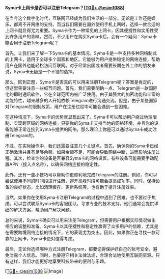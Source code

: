 **Syma卡上网卡是否可以注册Telegram？[[TG💪+ @esim1088](https://t.me/s/esim1088)]**

在当今这个数字化时代，互联网已经成为我们生活的一部分。无论是工作还是娱乐，都离不开网络的支持。而当我们需要在国外使用手机上网时，选择一款合适的上网卡就显得尤为重要。Syma卡作为一种常见的上网卡，因其便捷性和实用性受到许多用户的青睐。然而，不少用户在购买Syma卡后，会有一个疑问：Syma卡能否用于注册Telegram呢？

首先，让我们来了解一下Syma卡的基本情况。Syma卡是一种支持多种网络制式的上网卡，适用于全球多个国家和地区。它能够为用户提供稳定的网络连接，帮助用户在国外也能轻松访问互联网。对于经常出国或者需要长期在外工作的朋友来说，Syma卡无疑是一个不错的选择。

那么，回到正题，Syma卡是否真的可以用来注册Telegram呢？答案是肯定的，但这里需要注意一些细节问题。首先，我们需要明确一点，Telegram是一款国际化的即时通讯软件，它在全球范围内被广泛使用。由于其强大的加密功能和丰富的功能特性，越来越多的人开始依赖Telegram进行沟通交流。但是，由于某些国家对Telegram的限制政策，用户在注册过程中可能会遇到一些困难。

在这种情况下，Syma卡的优势就显现出来了。Syma卡可以帮助用户绕过地理限制，实现跨区域的网络连接。只要你的Syma卡支持当地的网络环境，并且你的设备能够正常连接到Syma卡提供的网络，那么理论上你是可以通过Syma卡成功注册Telegram的。

不过，在实际操作中，我们还需要注意几个关键点。首先，确保你的Syma卡已经正确激活并且有足够余额。如果余额不足，可能会导致网络中断，进而影响注册过程。其次，检查你的设备是否兼容Syma卡的网络设置。有些设备可能需要手动配置APN（接入点名称），以确保网络连接的稳定性。

此外，还有一些小技巧可以帮助你更顺利地完成Telegram的注册。例如，你可以尝试使用不同的时间段进行注册，避开高峰时段可能会提高成功率。同时，保持设备的良好状态，比如清理缓存、更新系统等，也有助于提升注册效率。

当然，如果你在使用Syma卡注册Telegram的过程中遇到了困难，也不要过于焦虑。可以尝试联系Syma卡的客服团队，寻求专业的技术支持。他们通常会提供详细的解决方案，帮助用户解决问题。

总的来说，Syma卡确实可以用来注册Telegram，但需要用户根据实际情况做出相应的调整和准备。Syma卡以其便捷性和稳定性赢得了众多用户的信赖，尤其是在需要跨境网络连接的情况下，它的表现尤为突出。因此，如果你正在寻找一款可靠的上网卡，Syma卡绝对值得考虑。

最后，无论你选择哪种方式注册Telegram，都要记得保护好自己的账号安全，避免泄露个人信息。同时，也要遵守相关法律法规，合理合法地使用互联网资源。只有这样，我们才能更好地享受科技带来的便利与乐趣。

[[TG💪+ @esim1088](https://t.me/s/esim1088) ![Image](https://i.postimg.cc/4NQfJmqS/Snipaste-2025-05-13-00-14-12.png)]